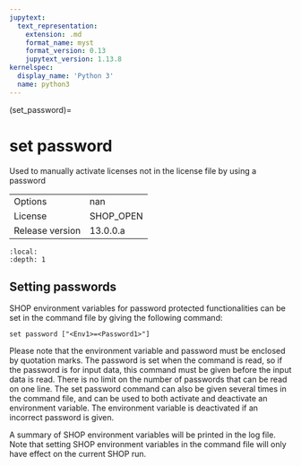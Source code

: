 ```yaml
---
jupytext:
  text_representation:
    extension: .md
    format_name: myst
    format_version: 0.13
    jupytext_version: 1.13.8
kernelspec:
  display_name: 'Python 3'
  name: python3
---
```


(set_password)=
# set password
Used to manually activate licenses not in the license file by using a password

|   |   |
|---|---|
|Options|nan|
|License|SHOP_OPEN|
|Release version|13.0.0.a|

```{contents}
:local:
:depth: 1
```

## Setting passwords
SHOP environment variables for password protected functionalities can be set in the command file by giving the following command:
```
set password ["<Env1>=<Password1>"]
```

Please note that the environment variable and password must be enclosed by quotation marks. The password is set when the command is read, so if the password is for input data, this command must be given before the input data is read. There is no limit on the number of passwords that can be read on one line. The set password command can also be given several times in the command file, and can be used to both activate and deactivate an environment variable. The environment variable is deactivated if an incorrect password is given.

A summary of SHOP environment variables will be printed in the log file. Note that setting SHOP environment variables in the command file will only have effect on the current SHOP run.



